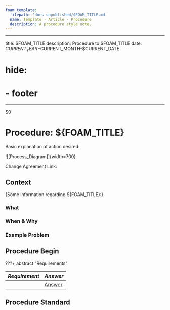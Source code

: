 ```yaml
---
foam_template:
  filepath: 'docs-unpublished/$FOAM_TITLE.md'
  name: Template - Article - Procedure
  description: A procedure style note.
---
```

---
title: $FOAM_TITLE
description: Procedure to $FOAM_TITLE
date: $CURRENT_YEAR-$CURRENT_MONTH-$CURRENT_DATE
# hide:
  # - footer
---
$0
<!--------------------------------------------------------------->

# Procedure: ${FOAM_TITLE}
Basic explanation of action desired:

![[Process_Diagram]]{width=700}

Change Agreement Link:

<!-- --------------------------------------------------------- -->

## Context

{Some information regarding ${FOAM_TITLE}:}

### What

### When & Why

### Example Problem

<!-- ### OPTIONAL: What it isn't -->

<!-- --------------------------------------------------------- -->

## Procedure Begin

???+ abstract "Requirements"

  | *Requirement*               | *Answer*                       |
  | --------------------------- | ------------------------------ |
  |                             | [Answer](#procedure-standard)  |

<!-- ???+ info "Procedure Table"
  This issue has many possible procedures:

  | *Possible Answer*           | *Answer*                       |
  | --------------------------- | ------------------------------ |
  |                             | [Answer](#procedure-standard)  | -->

<!-- --------------------------------------------------------- -->

## Procedure Standard

<!-- --------------------------------------------------------- -->

<!-- ## Procedure Emergency -->

<!-- --------------------------------------------------------- -->

<!-- ## Further Troubleshooting
{Detailed instructions if issue still not resolved} -->

<!-- ??? quote "Contacts"

    People or locations relevant to ${FOAM_TITLE}

    | Who & What                  | Why                          |
    | --------------------------- | ---------------------------- |
    |                             |                              | -->

<!-- --------------------------------------------------------- -->

<!-- ## Preventative Maintenance
{Suggestions to solve issue going forward} -->

<!-- --------------------------------------------------------- -->

<!-- ## Opinions
{Opinions on subject.} -->

<!-- --------------------------------------------------------- -->

<!-- ???+ example "Related Topics"

    | Topic & Link                | Why                          |
    | --------------------------- | ---------------------------- |
    | [[PARENT]]                  | Logical Concept              | -->

<!--------------------------------------------------------------->

<!-- <style>
    .md-footer__link--prev {
        display: none
    }
    .md-footer__link--next {
        display: none
    }
</style> -->

<!--------------------------------------------------------------->

<!-- TO-DO List -->
